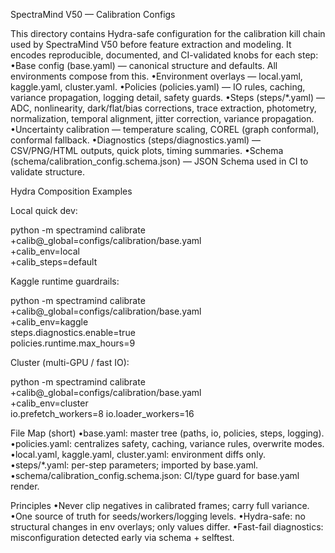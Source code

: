 SpectraMind V50 — Calibration Configs

This directory contains Hydra-safe configuration for the calibration kill chain used by SpectraMind V50
before feature extraction and modeling. It encodes reproducible, documented, and CI-validated knobs
for each step:
•Base config (base.yaml) — canonical structure and defaults. All environments compose from this.
•Environment overlays — local.yaml, kaggle.yaml, cluster.yaml.
•Policies (policies.yaml) — IO rules, caching, variance propagation, logging detail, safety guards.
•Steps (steps/*.yaml) — ADC, nonlinearity, dark/flat/bias corrections, trace extraction, photometry,
normalization, temporal alignment, jitter correction, variance propagation.
•Uncertainty calibration — temperature scaling, COREL (graph conformal), conformal fallback.
•Diagnostics (steps/diagnostics.yaml) — CSV/PNG/HTML outputs, quick plots, timing summaries.
•Schema (schema/calibration_config.schema.json) — JSON Schema used in CI to validate structure.

Hydra Composition Examples

Local quick dev:

python -m spectramind calibrate \
  +calib@_global=configs/calibration/base.yaml \
  +calib_env=local \
  +calib_steps=default

Kaggle runtime guardrails:

python -m spectramind calibrate \
  +calib@_global=configs/calibration/base.yaml \
  +calib_env=kaggle \
  steps.diagnostics.enable=true \
  policies.runtime.max_hours=9

Cluster (multi-GPU / fast IO):

python -m spectramind calibrate \
  +calib@_global=configs/calibration/base.yaml \
  +calib_env=cluster \
  io.prefetch_workers=8 io.loader_workers=16

File Map (short)
•base.yaml: master tree (paths, io, policies, steps, logging).
•policies.yaml: centralizes safety, caching, variance rules, overwrite modes.
•local.yaml, kaggle.yaml, cluster.yaml: environment diffs only.
•steps/*.yaml: per-step parameters; imported by base.yaml.
•schema/calibration_config.schema.json: CI/type guard for base.yaml render.

Principles
•Never clip negatives in calibrated frames; carry full variance.
•One source of truth for seeds/workers/logging levels.
•Hydra-safe: no structural changes in env overlays; only values differ.
•Fast-fail diagnostics: misconfiguration detected early via schema + selftest.

